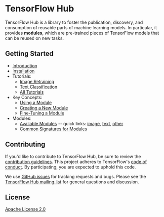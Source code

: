 <!-- Copyright 2018 The TensorFlow Hub Authors. All Rights Reserved.

Licensed under the Apache License, Version 2.0 (the "License");
you may not use this file except in compliance with the License.
You may obtain a copy of the License at

    http://www.apache.org/licenses/LICENSE-2.0

Unless required by applicable law or agreed to in writing, software
distributed under the License is distributed on an "AS IS" BASIS,
WITHOUT WARRANTIES OR CONDITIONS OF ANY KIND, either express or implied.
See the License for the specific language governing permissions and
limitations under the License.
==============================================================================-->

# TensorFlow Hub

TensorFlow Hub is a library to foster the publication, discovery, and
consumption of reusable parts of machine learning models. In particular,
it provides **modules**, which are pre-trained pieces of TensorFlow models
that can be reused on new tasks.


## Getting Started

*   [Introduction](docs/index.md)
*   [Installation](docs/installation.md)
*   Tutorials:
    *   [Image Retraining](docs/tutorials/image_retraining.md)
    *   [Text Classification](docs/tutorials/text_classification.md)
    *   [All Tutorials](docs/tutorials/index.md)
*   Key Concepts:
    *   [Using a Module](docs/basics.md)
    *   [Creating a New Module](docs/creating.md)
    *   [Fine-Tuning a Module](docs/fine_tuning.md)
*   Modules:
    *   [Available Modules](docs/modules/index.md) -- quick links:
        [image](docs/modules/image.md), [text](docs/modules/text.md),
        [other](docs/modules/other.md)
    *   [Common Signatures for Modules](docs/common_signatures/index.md)


## Contributing

If you'd like to contribute to TensorFlow Hub, be sure to review the
[contribution guidelines](CONTRIBUTING.md). This project adheres to TensorFlow's
[code of
conduct](https://github.com/tensorflow/tensorflow/blob/master/CODE_OF_CONDUCT.md). By
participating, you are expected to uphold this code.

We use [GitHub issues](https://github.com/tensorflow/hub/issues) for tracking
requests and bugs. Please see the [TensorFlow Hub mailing
list](https://groups.google.com/a/tensorflow.org/forum/#!forum/hub) for general
questions and discussion.


## License

[Apache License 2.0](LICENSE)

